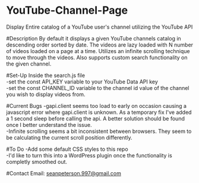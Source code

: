 # YouTube-Channel-Page
Display Entire catalog of a YouTube user's channel utilizing the YouTube API

#Description
By default it displays a given YouTube channels catalog in descending order sorted by date. The videos are lazy loaded with N number of videos loaded on a page at a time. Utilizes an infinite scrolling technique to move through the videos. Also supports custom search functionality on the given channel.

#Set-Up
Inside the search.js file<br>
-set the const API_KEY variable to your YouTube Data API key <br>
-set the const CHANNEL_ID variable to the channel id value of the channel you wish to display videos from.

#Current Bugs
-gapi.client seems too load to early on occasion causing a javascript error where gapi.client is unknown. As a temporary fix I've added a 1 second sleep before calling the api. A better solution should be found once I better understand the issue.<br>
-Infinite scrolling seems a bit inconsistent between browsers. They seem to be calculating the current scroll position differently. 

#To Do
-Add some default CSS styles to this repo<br>
-I'd like to turn this into a WordPress plugin once the functionality is completly smoothed out.

#Contact
Email: seanpeterson.997@gmail.com
